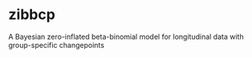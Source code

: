 # zibbcp
A Bayesian zero-inflated beta-binomial model for longitudinal data with group-specific changepoints
